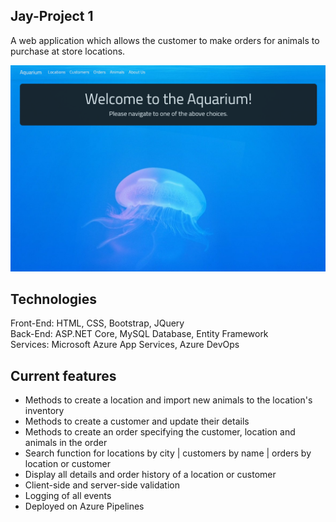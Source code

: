 ## Jay-Project 1  

A web application which allows the customer to make orders for animals to purchase at store locations.  

![Aquarium welcome page](/Aqua.WebApp/wwwroot/Images/WelcomeScreen.png)

## Technologies  

Front-End: HTML, CSS, Bootstrap, JQuery  
Back-End: ASP.NET Core, MySQL Database, Entity Framework  
Services: Microsoft Azure App Services, Azure DevOps  

## Current features  

- Methods to create a location and import new animals to the location's inventory  
- Methods to create a customer and update their details  
- Methods to create an order specifying the customer, location and animals in the order  
- Search function for locations by city | customers by name | orders by location or customer  
- Display all details and order history of a location or customer  
- Client-side and server-side validation  
- Logging of all events  
- Deployed on Azure Pipelines
  
